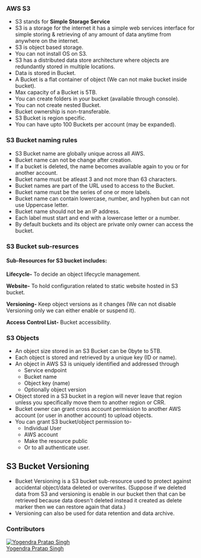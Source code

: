 ### AWS S3 ###
- S3 stands for **Simple Storage Service**
- S3 is a storage for the internet it has a simple web services interface for simple storing & retrieving of any amount of data anytime from anywhere on the internet.
- S3 is object based storage.
- You can not install OS on S3.
- S3 has a distributed data store architecture where objects are redundantly stored in multiple locations.
- Data is stored in Bucket.
- A Bucket is a flat container of object (We can not make bucket inside bucket).
- Max capacity of a Bucket is 5TB.
- You can create folders in your bucket (available through console).
- You can not create nested Bucket.
- Bucket ownership is non-transferable.
- S3 Bucket is region specific.
- You can have upto 100 Buckets per account (may be expanded).

### S3 Bucket naming rules ###
- S3 Bucket name are globally unique across all AWS.
- Bucket name can not be change after creation.
- If a bucket is deleted, the name becomes available again to you or for another account.
- Bucket name must be atleast 3 and not more than 63 characters.
- Bucket names are part of the URL used to access to the Bucket.
- Bucket name must be the series of one or more labels.
- Bucket name can contain lowercase, number, and hyphen but can not use Uppercase letter.
- Bucket name should not be an IP address.
- Each label must start and end with a lowercase letter or a number.
- By default buckets and its object are private only owner can access the bucket.

### S3 Bucket sub-resurces ###
#### Sub-Resources for S3 bucket includes: ####

**Lifecycle-** To decide an object lifecycle management.

**Website-** To hold configuration related to static website hosted in S3 bucket.

**Versioning-** Keep object versions as it changes (We can not disable Versioning only we can either enable or suspend it).

**Access Control List-** Bucket accessibility.

### S3 Objects ###
- An object size stored in an S3 Bucket can be 0byte to 5TB.
- Each object is stored and retrieved by a unique key (ID or name).
- An object in AWS S3 is uniquely identified and addressed through 
  - Service endpoint
  - Bucket name
  - Object key (name)
  - Optionally object version
- Object stored in a S3 bucket in a region will never leave that region unless you specifically move them to another region or CRR.
- Bucket owner can grant cross account permission to another AWS account (or user in another account) to upload objects.
- You can grant S3 bucket/object permission to-
  - Individual User
  - AWS account 
  - Make the resource public 
  - Or to all authenticate user.

## S3 Bucket Versioning ##
- Bucket Versioning is a S3 bucket sub-resource used to protect against accidental object/data deleted or overwrites.
(Suppose if we deleted data from S3 and versioning is enable in our bucket then that can be retrieved because data doesn't deleted instead it created as delete marker then we can restore again that data.)
- Versioning can also be used for data retention and data archive.


### Contributors
[![Yogendra Pratap Singh][yogendra_avatar]][yogendra_homepage]<br/>[Yogendra Pratap Singh][yogendra_homepage] 

  [yogendra_homepage]: https://github.com/PratapSingh13
  [yogendra_avatar]: https://img.cloudposse.com/75x75/https://github.com/PratapSingh13.png
